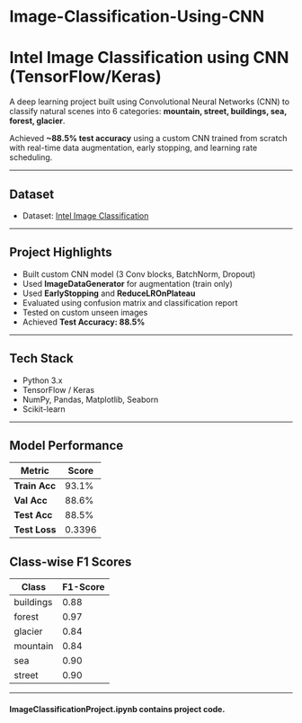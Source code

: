 # Image-Classification-Using-CNN

# Intel Image Classification using CNN (TensorFlow/Keras)

A deep learning project built using Convolutional Neural Networks (CNN) to classify natural scenes into 6 categories: **mountain, street, buildings, sea, forest, glacier**.

Achieved **~88.5% test accuracy** using a custom CNN trained from scratch with real-time data augmentation, early stopping, and learning rate scheduling.

---

## Dataset

- Dataset: [Intel Image Classification](https://www.kaggle.com/datasets/puneet6060/intel-image-classification)

---

## Project Highlights

- Built custom CNN model (3 Conv blocks, BatchNorm, Dropout)
- Used **ImageDataGenerator** for augmentation (train only)
- Used **EarlyStopping** and **ReduceLROnPlateau**
- Evaluated using confusion matrix and classification report
- Tested on custom unseen images
- Achieved **Test Accuracy: 88.5%**

---

## Tech Stack

- Python 3.x
- TensorFlow / Keras
- NumPy, Pandas, Matplotlib, Seaborn
- Scikit-learn

---

## Model Performance

| Metric        | Score    |
|---------------|----------|
| **Train Acc** | 93.1%    |
| **Val Acc**   | 88.6%    |
| **Test Acc**  | 88.5%    |
| **Test Loss** | 0.3396   |

## Class-wise F1 Scores

| Class     | F1-Score |
|-----------|----------|
| buildings | 0.88     |
| forest    | 0.97     |
| glacier   | 0.84     |
| mountain  | 0.84     |
| sea       | 0.90     |
| street    | 0.90     |

---

#### ImageClassificationProject.ipynb contains project code.


